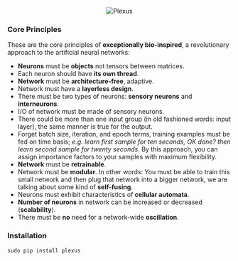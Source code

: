 <p align="center">
  <img src="https://raw.githubusercontent.com/mertyildiran/Plexus/master/docs/img/full.gif" alt="Plexus"/>
</p>

### Core Principles

These are the core principles of **exceptionally bio-inspired**, a revolutionary approach to the artificial neural networks:

 - **Neurons** must be **objects** not tensors between matrices.
 - Each neuron should have **its own thread**.
 - **Network** must be **architecture-free**, adaptive.
 - Network must have a **layerless design**.
 - There must be two types of neurons: **sensory neurons** and **interneurons**.
 - I/O of network must be made of sensory neurons.
 - There could be more than one input group (in old fashioned words: input layer), the same manner is true for the output.
 - Forget batch size, iteration, and epoch terms, training examples must be fed on time basis; *e.g. learn first sample for ten seconds, OK done? then learn second sample for twenty seconds*. By this approach, you can assign importance factors to your samples with maximum flexibility.
 - **Network** must be **retrainable**.
 - Network must be **modular**. In other words: You must be able to train this small network and then plug that network into a bigger network, we are talking about some kind of **self-fusing**.
 - Neurons must exhibit characteristics of **cellular automata**.
 - **Number of neurons** in network can be increased or decreased (**scalability**).
 - There must be **no** need for a network-wide **oscillation**.

### Installation

```Shell
sudo pip install plexus
```
